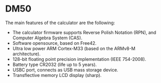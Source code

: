 # DM50
The main features of the calculator are the following:

 - The calculator firmware supports Reverse Polish Notation (RPN), and Computer Algebra System (CAS).
 - Software opensource, based on Free42.
 - Ultra low power ARM Cortex-M33  (based on the ARMv8-M architecture).
 - 128-bit floating point precision implementation (IEEE 754-2008).
 - Battery type CR2032 (life up to 5 years).
 - USBC port, connects as USB mass storage device.
 - Transflective memory LCD display (sharp).
